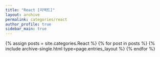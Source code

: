 ```yaml
---
title: "React [리액트]"
layout: archive
permalink: categories/react
author_profile: true
sidebar_main: true
---
```



{% assign posts = site.categories.React %}
{% for post in posts %} {% include archive-single.html type=page.entries_layout %} {% endfor %}
